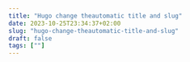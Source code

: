 ```yaml
---
title: "Hugo change theautomatic title and slug"
date: 2023-10-25T23:34:37+02:00
slug: "hugo-change-theautomatic-title-and-slug"
draft: false
tags: [""]
---
```



